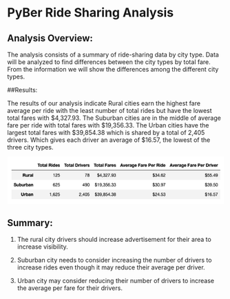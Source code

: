 # PyBer Ride Sharing Analysis

## Analysis Overview:

The analysis consists of a summary of ride-sharing data by city type.  Data will be analyzed to find differences between the city types by total fare.  From the information we will show the differences among the different city types.

##Results:

The results of our analysis indicate Rural cities earn the highest fare average per ride with the least number of total rides but have the lowest total fares with $4,327.93.  The Suburban cities are in the middle of average fare per ride with total fares with $19,356.33. The Urban cities have the largest total fares with $39,854.38 which is shared by a total of 2,405 drivers.  Which gives each driver an average of $16.57, the lowest of the three city types.

![this is an image](https://github.com/bradrobe/PyBer_Analysis/blob/main/ride_sharing_data.png)

 
## Summary:

1.	The rural city drivers should increase advertisement for their area to increase visibility.

2.	Suburban city needs to consider increasing the number of drivers to increase rides even though it may reduce their average per driver.

3.	Urban city may consider reducing their number of drivers to increase the average per fare for their drivers.


 

